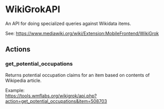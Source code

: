 WikiGrokAPI
===========

An API for doing specialized queries against Wikidata items.

See: https://www.mediawiki.org/wiki/Extension:MobileFrontend/WikiGrok

## Actions
### get_potential_occupations
Returns potential occupation claims for an item based on contents of Wikipedia article.

Example:<br/>
https://tools.wmflabs.org/wikigrok/api.php?action=get_potential_occupations&item=508703